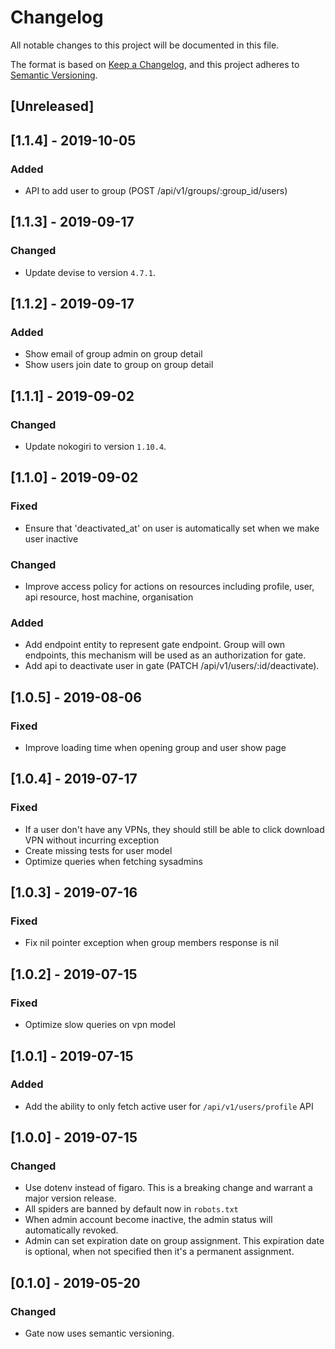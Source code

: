 # Changelog
All notable changes to this project will be documented in this file.

The format is based on [Keep a Changelog](https://keepachangelog.com/en/1.0.0/),
and this project adheres to [Semantic Versioning](https://semver.org/spec/v2.0.0.html).

## [Unreleased]

## [1.1.4] - 2019-10-05
### Added
- API to add user to group (POST /api/v1/groups/:group_id/users)

## [1.1.3] - 2019-09-17
### Changed
- Update devise to version `4.7.1`.

## [1.1.2] - 2019-09-17
### Added
- Show email of group admin on group detail
- Show users join date to group on group detail

## [1.1.1] - 2019-09-02
### Changed
- Update nokogiri to version `1.10.4`.

## [1.1.0] - 2019-09-02
### Fixed
- Ensure that 'deactivated_at' on user is automatically set when we make user inactive
### Changed
- Improve access policy for actions on resources including profile, user, api resource, host machine, organisation
### Added
- Add endpoint entity to represent gate endpoint. Group will own endpoints, this mechanism will be used as an authorization for gate.
- Add api to deactivate user in gate (PATCH /api/v1/users/:id/deactivate).

## [1.0.5] - 2019-08-06
### Fixed
- Improve loading time when opening group and user show page

## [1.0.4] - 2019-07-17
### Fixed
- If a user don't have any VPNs, they should still be able to click download VPN without incurring exception
- Create missing tests for user model
- Optimize queries when fetching sysadmins

## [1.0.3] - 2019-07-16
### Fixed
- Fix nil pointer exception when group members response is nil

## [1.0.2] - 2019-07-15
### Fixed
- Optimize slow queries on vpn model

## [1.0.1] - 2019-07-15
### Added
- Add the ability to only fetch active user for `/api/v1/users/profile` API

## [1.0.0] - 2019-07-15
### Changed
- Use dotenv instead of figaro. This is a breaking change and warrant a major version release.
- All spiders are banned by default now in `robots.txt`
- When admin account become inactive, the admin status will automatically revoked.
- Admin can set expiration date on group assignment. This expiration date is optional, when not specified then it's a permanent assignment.

## [0.1.0] - 2019-05-20
### Changed
- Gate now uses semantic versioning.
